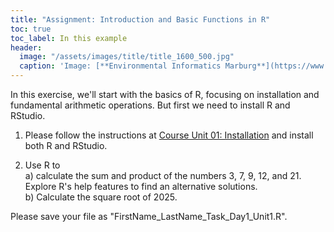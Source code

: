 ```yaml
---
title: "Assignment: Introduction and Basic Functions in R"
toc: true
toc_label: In this example
header:
  image: "/assets/images/title/title_1600_500.jpg"
  caption: 'Image: [**Environmental Informatics Marburg**](https://www.uni-marburg.de/en/fb19/disciplines/physisch/environmentalinformatics)'
---
```



In this exercise, we'll start with the basics of R, focusing on installation and fundamental arithmetic operations. But first we need to install R and RStudio.


1. Please follow the instructions at [Course Unit 01: Installation](https://geomoer.github.io/moer-base-r/unit01/unit01-02_Installation.html) and install both R and RStudio.

2. Use R to <br/>
  a) calculate the sum and product of the numbers 3, 7, 9, 12, and 21. Explore R's help features to find an alternative solutions. <br/>
  b) Calculate the square root of 2025.

Please save your file as "FirstName_LastName_Task_Day1_Unit1.R".